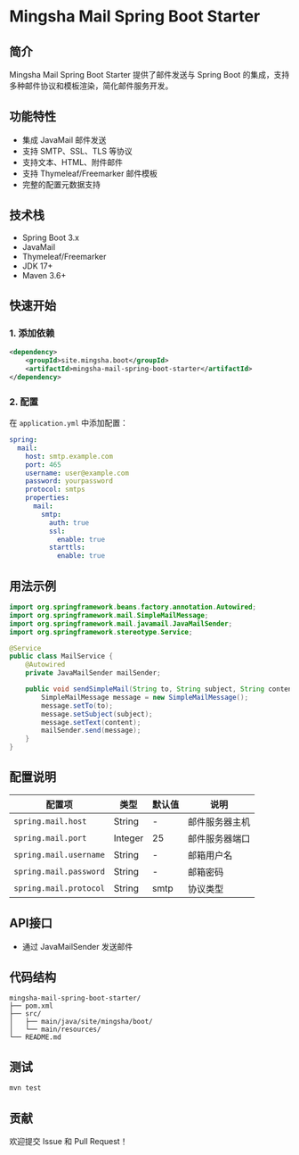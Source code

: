 # Mingsha Mail Spring Boot Starter

## 简介

Mingsha Mail Spring Boot Starter 提供了邮件发送与 Spring Boot 的集成，支持多种邮件协议和模板渲染，简化邮件服务开发。

## 功能特性

- 集成 JavaMail 邮件发送
- 支持 SMTP、SSL、TLS 等协议
- 支持文本、HTML、附件邮件
- 支持 Thymeleaf/Freemarker 邮件模板
- 完整的配置元数据支持

## 技术栈

- Spring Boot 3.x
- JavaMail
- Thymeleaf/Freemarker
- JDK 17+
- Maven 3.6+

## 快速开始

### 1. 添加依赖

```xml
<dependency>
    <groupId>site.mingsha.boot</groupId>
    <artifactId>mingsha-mail-spring-boot-starter</artifactId>
</dependency>
```

### 2. 配置

在 `application.yml` 中添加配置：

```yaml
spring:
  mail:
    host: smtp.example.com
    port: 465
    username: user@example.com
    password: yourpassword
    protocol: smtps
    properties:
      mail:
        smtp:
          auth: true
          ssl:
            enable: true
          starttls:
            enable: true
```

## 用法示例

```java
import org.springframework.beans.factory.annotation.Autowired;
import org.springframework.mail.SimpleMailMessage;
import org.springframework.mail.javamail.JavaMailSender;
import org.springframework.stereotype.Service;

@Service
public class MailService {
    @Autowired
    private JavaMailSender mailSender;

    public void sendSimpleMail(String to, String subject, String content) {
        SimpleMailMessage message = new SimpleMailMessage();
        message.setTo(to);
        message.setSubject(subject);
        message.setText(content);
        mailSender.send(message);
    }
}
```

## 配置说明

| 配置项 | 类型 | 默认值 | 说明 |
|--------|------|--------|------|
| `spring.mail.host` | String | - | 邮件服务器主机 |
| `spring.mail.port` | Integer | 25 | 邮件服务器端口 |
| `spring.mail.username` | String | - | 邮箱用户名 |
| `spring.mail.password` | String | - | 邮箱密码 |
| `spring.mail.protocol` | String | smtp | 协议类型 |

## API接口

- 通过 JavaMailSender 发送邮件

## 代码结构

```
mingsha-mail-spring-boot-starter/
├── pom.xml
├── src/
│   ├── main/java/site/mingsha/boot/
│   └── main/resources/
└── README.md
```

## 测试

```bash
mvn test
```

## 贡献

欢迎提交 Issue 和 Pull Request！ 